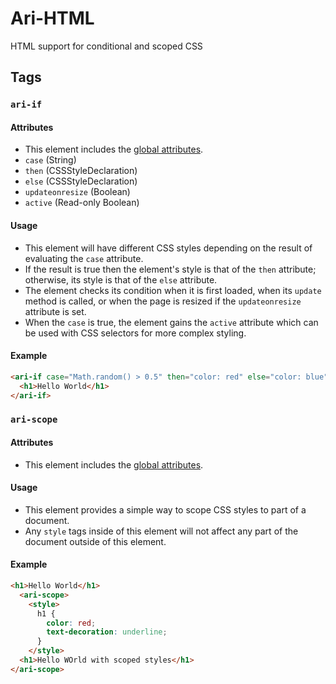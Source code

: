 # Ari-HTML
HTML support for conditional and scoped CSS
## Tags
### `ari-if`
#### Attributes
+ This element includes the [global attributes](https://developer.mozilla.org/en-US/docs/Web/HTML/Global_attributes).
+ `case` (String)
+ `then` (CSSStyleDeclaration)
+ `else` (CSSStyleDeclaration)
+ `updateonresize` (Boolean)
+ `active` (Read-only Boolean)
#### Usage
+ This element will have different CSS styles depending on the result of evaluating the `case` attribute.
+ If the result is true then the element's style is that of the `then` attribute; otherwise, its style is that of the `else`  attribute.
+ The element checks its condition when it is first loaded, when its `update` method is called, or when the page is resized if the `updateonresize` attribute is set.
+ When the `case` is true, the element gains the `active` attribute which can be used with CSS selectors for more complex styling.
#### Example
```html
<ari-if case="Math.random() > 0.5" then="color: red" else="color: blue">
  <h1>Hello World</h1>
</ari-if>
```
### `ari-scope`
#### Attributes
+ This element includes the [global attributes](https://developer.mozilla.org/en-US/docs/Web/HTML/Global_attributes).
#### Usage
+ This element provides a simple way to scope CSS styles to part of a document.
+ Any `style` tags inside of this element will not affect any part of the document outside of this element.
#### Example
```html
<h1>Hello World</h1>
  <ari-scope>
    <style>
      h1 {
        color: red;
        text-decoration: underline;
      }
    </style>
  <h1>Hello WOrld with scoped styles</h1>
</ari-scope>
```
